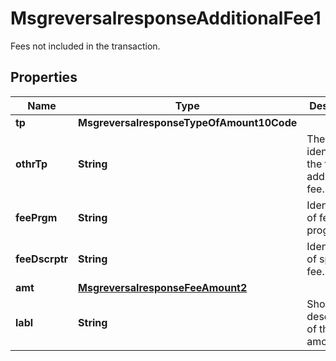 

# MsgreversalresponseAdditionalFee1

Fees not included in the transaction.

## Properties

| Name | Type | Description | Notes |
|------------ | ------------- | ------------- | -------------|
|**tp** | **MsgreversalresponseTypeOfAmount10Code** |  |  [optional] |
|**othrTp** | **String** | The code identifying the type of additional fee. |  [optional] |
|**feePrgm** | **String** | Identification of fee program. |  [optional] |
|**feeDscrptr** | **String** | Identification of specific fee. |  [optional] |
|**amt** | [**MsgreversalresponseFeeAmount2**](MsgreversalresponseFeeAmount2.md) |  |  [optional] |
|**labl** | **String** | Short description of the fee amount. |  [optional] |



